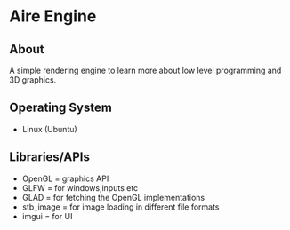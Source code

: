 # Aire Engine

## About
A simple rendering engine to learn more about low level programming and 3D graphics.

## Operating System
- Linux (Ubuntu)

## Libraries/APIs
- OpenGL = graphics API
- GLFW = for windows,inputs etc
- GLAD = for fetching the OpenGL implementations
- stb_image = for image loading in different file formats
- imgui = for UI